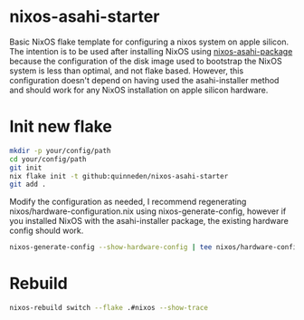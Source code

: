 # nixos-asahi-starter
Basic NixOS flake template for configuring a nixos system on apple silicon.
The intention is to be used after installing NixOS using [nixos-asahi-package](https://github.com/quinneden/nixos-asahi-package)
because the configuration of the disk image used to bootstrap the NixOS system
is less than optimal, and not flake based. However, this configuration doesn't
depend on having used the asahi-installer method and should work for any
NixOS installation on apple silicon hardware.

# Init new flake
```bash
mkdir -p your/config/path
cd your/config/path
git init
nix flake init -t github:quinneden/nixos-asahi-starter
git add .
```

Modify the configuration as needed, I recommend regenerating nixos/hardware-configuration.nix
using nixos-generate-config, however if you installed NixOS with the asahi-installer
package, the existing hardware config should work.

```bash
nixos-generate-config --show-hardware-config | tee nixos/hardware-configuration.nix
```

# Rebuild
```bash
nixos-rebuild switch --flake .#nixos --show-trace
```
